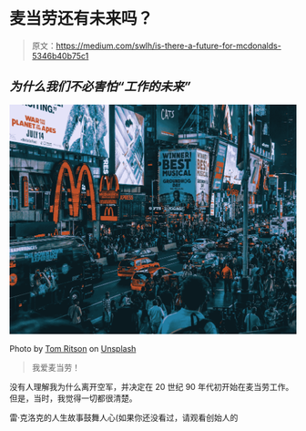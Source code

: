 # 麦当劳还有未来吗？

> 原文：<https://medium.com/swlh/is-there-a-future-for-mcdonalds-5346b40b75c1>

## *为什么我们不必害怕“工作的未来”*

![](img/488a197c60ad9acd1068a0af0b5f34a6.png)

Photo by [Tom Ritson](https://unsplash.com/photos/14-jJXWXUys?utm_source=unsplash&utm_medium=referral&utm_content=creditCopyText) on [Unsplash](https://unsplash.com/search/photos/mcdonalds?utm_source=unsplash&utm_medium=referral&utm_content=creditCopyText)

> 我爱麦当劳！

没有人理解我为什么离开空军，并决定在 20 世纪 90 年代初开始在麦当劳工作。但是，当时，我觉得一切都很清楚。

雷·克洛克的人生故事鼓舞人心(如果你还没看过，请观看创始人的